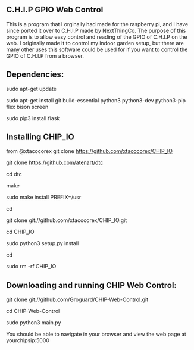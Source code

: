 ## C.H.I.P GPIO Web Control
This is a program that I orginally had made for the raspberry pi, and I have since ported it over to C.H.I.P made by NextThingCo.
The purpose of this program is to allow easy control and reading of the GPIO of C.H.I.P on the web. I originally made it to control my indoor garden setup, but there are many other uses this software could be used for if you want to control the GPIO of C.H.I.P from a browser.  

## Dependencies:

sudo apt-get update

sudo apt-get install git build-essential python3 python3-dev python3-pip flex bison screen

sudo pip3 install flask

## Installing CHIP_IO

from @xtacocorex 
git clone https://github.com/xtacocorex/CHIP_IO

git clone https://github.com/atenart/dtc

cd dtc

make

sudo make install PREFIX=/usr

cd

git clone git://github.com/xtacocorex/CHIP_IO.git

cd CHIP_IO

sudo python3 setup.py install

cd

sudo rm -rf CHIP_IO

## Downloading and running CHIP Web Control:

git clone git://github.com/Groguard/CHIP-Web-Control.git

cd CHIP-Web-Control

sudo python3 main.py

You should be able to navigate in your browser and view the web page at yourchipsip:5000
